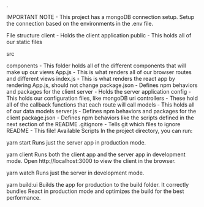 .

IMPORTANT NOTE -
This project has a mongoDB connection setup. Setup the connection based on the environments in the .env file.

File structure
client - Holds the client application
public - This holds all of our static files

src


components - This folder holds all of the different components that will make up our views
App.js - This is what renders all of our browser routes and different views
index.js - This is what renders the react app by rendering App.js, should not change
package.json - Defines npm behaviors and packages for the client
server - Holds the server application
config - This holds our configuration files, like mongoDB uri
controllers - These hold all of the callback functions that each route will call
models - This holds all of our data models
server.js - Defines npm behaviors and packages for the client
package.json - Defines npm behaviors like the scripts defined in the next section of the README
.gitignore - Tells git which files to ignore
README - This file!
Available Scripts
In the project directory, you can run:

yarn start
Runs just the server app in production mode.

yarn client
Runs both the client app and the server app in development mode.
Open http://localhost:3000 to view the client in the browser.

yarn watch
Runs just the server in development mode.

yarn build:ui
Builds the app for production to the build folder.
It correctly bundles React in production mode and optimizes the build for the best performance.
